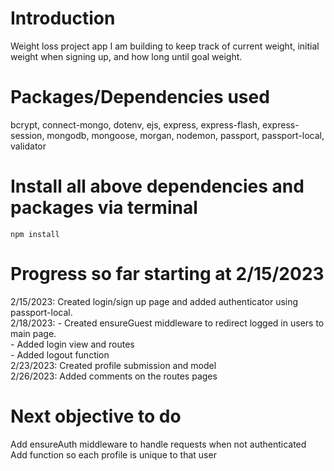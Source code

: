 # Introduction

Weight loss project app I am building to keep track of current weight, initial weight when signing up, and how long until goal weight. 


# Packages/Dependencies used

bcrypt, connect-mongo, dotenv, ejs, express, express-flash, express-session, mongodb, mongoose, morgan, nodemon, passport, passport-local, validator

# Install all above dependencies and packages via terminal

`npm install`


# Progress so far starting at 2/15/2023

2/15/2023: Created login/sign up page and added authenticator using passport-local.  
2/18/2023: - Created ensureGuest middleware to redirect logged in users to main page.   
           - Added login view and routes  
           - Added logout function  
2/23/2023: Created profile submission and model  
2/26/2023: Added comments on the routes pages
# Next objective to do

Add ensureAuth middleware to handle requests when not authenticated  
Add function so each profile is unique to that user